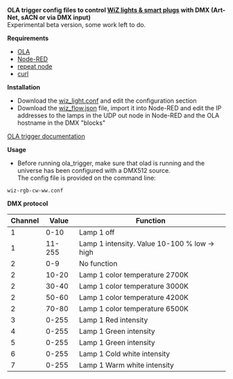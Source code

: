 **OLA trigger config files to control [WiZ lights & smart plugs](https://www.wizconnected.com/en/consumer/products/) with DMX (Art-Net, sACN or via DMX input)**  
Experimental beta version, some work left to do.    



**Requirements**

* [OLA](https://www.openlighting.org/ola/)
* [Node-RED](https://nodered.org/)
* [repeat node](https://flows.nodered.org/node/node-red-contrib-repeat)
* [curl](https://curl.haxx.se/)

**Installation**
  
* Download the [wiz_light.conf](wiz-rgb-cw-ww.conf) and edit the configuration section
* Download the [wiz_flow.json](wiz-rgb-cw-ww-flow.json) file, import it into Node-RED and edit the IP addresses to the lamps in the UDP out node in Node-RED and the OLA hostname in the DMX "blocks"

[OLA trigger documentation](https://www.openlighting.org/ola/advanced-topics/ola-dmx-trigger/)

**Usage** 

* Before running ola_trigger, make sure that olad is running and the universe has been configured with a DMX512 source.  
The config file is provided on the command line:

`wiz-rgb-cw-ww.conf`

**DMX protocol** 

| **Channel** | **Value** | **Function**                                    |
|-------------|-----------|-------------------------------------------------|
| 1           | 0\-10     | Lamp 1 off                                      |
| 1           | 11\-255   | Lamp 1 intensity\. Value 10\-100 % low \-> high |
| 2           | 0\-9      | No function                                     |
| 2           | 10\-20    | Lamp 1 color temperature 2700K                  |
| 2           | 30\-40    | Lamp 1 color temperature 3000K                  |
| 2           | 50\-60    | Lamp 1 color temperature 4200K                  |
| 2           | 70\-80    | Lamp 1 color temperature 6500K                  |
| 3           | 0\-255    | Lamp 1 Red intensity                            |
| 4           | 0\-255    | Lamp 1 Green intensity                          |
| 5           | 0\-255    | Lamp 1 Green intensity                          |
| 6           | 0\-255    | Lamp 1 Cold white intensity                     |
| 7           | 0\-255    | Lamp 1 Warm white intensity                     |
